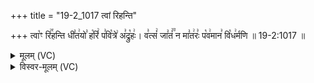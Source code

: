 +++
title = "19-2_1017 त्वां रिहन्ति"

+++
त्वा꣡ꣳ रि꣢꣯हन्ति धी꣣त꣢यो꣣ ह꣡रिं꣢ प꣣वि꣡त्रे꣢ अ꣣द्रु꣡हः꣢। व꣣त्सं꣢ जा꣣तं꣢꣫ न मा꣣त꣢रः꣣ प꣡व꣢मान꣣ वि꣡ध꣢र्मणि ॥ 19-2:1017 ॥

<details><summary>मूलम् (VC)</summary>

त्वा꣡ꣳ रि꣢꣯हन्ति धी꣣त꣢यो꣣ ह꣡रिं꣢ प꣣वि꣡त्रे꣢ अ꣣द्रु꣡हः꣢ । व꣣त्सं꣢ जा꣣तं꣢꣫ न मा꣣त꣢रः꣣ प꣡व꣢मा꣣न वि꣡ध꣢र्मणि ॥१०१७॥
</details>

<details><summary>विस्वर-मूलम् (VC)</summary>

त्वाꣳ रिहन्ति धीतयो हरिं पवित्रे अद्रुहः । वत्सं जातं न मातरः पवमान विधर्मणि ॥१०१७॥
</details>